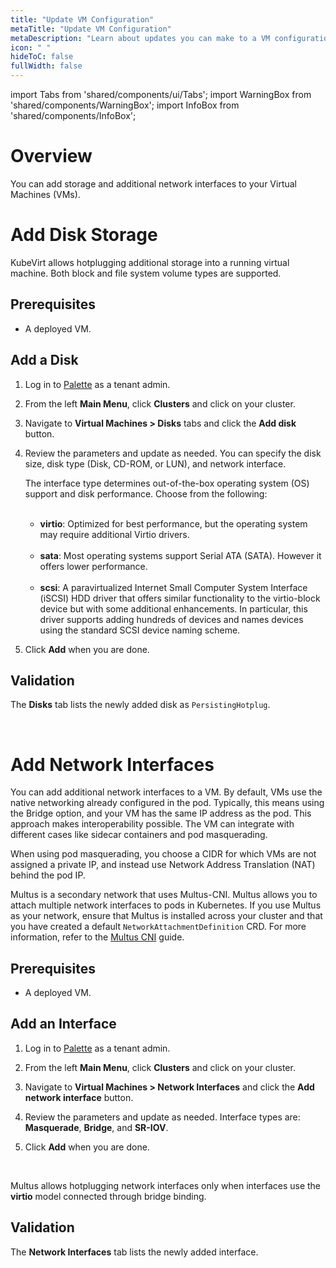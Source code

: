 ```yaml
---
title: "Update VM Configuration"
metaTitle: "Update VM Configuration"
metaDescription: "Learn about updates you can make to a VM configuration using Spectro VM Dashboard."
icon: " "
hideToC: false
fullWidth: false
---
```


import Tabs from 'shared/components/ui/Tabs';
import WarningBox from 'shared/components/WarningBox';
import InfoBox from 'shared/components/InfoBox';


# Overview


You can add storage and additional network interfaces to your Virtual Machines (VMs).


# Add Disk Storage

KubeVirt allows hotplugging additional storage into a running virtual machine. Both block and file system volume types are supported.

## Prerequisites

- A deployed VM.

## Add a Disk

1. Log in to [Palette](https://console.spectrocloud.com) as a tenant admin.


2. From the left **Main Menu**, click **Clusters** and click on your cluster. 


3. Navigate to **Virtual Machines > Disks** tabs and click the **Add disk** button.


4. Review the parameters and update as needed. You can specify the disk size, disk type (Disk, CD-ROM, or LUN), and network interface.

    The interface type determines out-of-the-box operating system (OS) support and disk performance. Choose from the following:

    <br />

    - **virtio**: Optimized for best performance, but the operating system may require additional Virtio drivers.

    <br />

    - **sata**: Most operating systems support Serial ATA (SATA). However it offers lower performance.

    <br />

    - **scsi**: A paravirtualized Internet Small Computer System Interface (iSCSI) HDD driver that offers similar functionality to the virtio-block device but with some additional enhancements. In particular, this driver supports adding hundreds of devices and names devices using the standard SCSI device naming scheme.


5. Click **Add** when you are done.

## Validation

The **Disks** tab lists the newly added disk as ``PersistingHotplug``. 

<br />

# Add Network Interfaces

You can add additional network interfaces to a VM. By default, VMs use the native networking already configured in the pod. Typically, this means using the Bridge option, and your VM has the same IP address as the pod. This approach makes interoperability possible. The VM can integrate with different cases like sidecar containers and pod masquerading. 

When using pod masquerading, you choose a CIDR for which VMs are not assigned a private IP, and instead use Network Address Translation (NAT) behind the pod IP.

Multus is a secondary network that uses Multus-CNI. Multus allows you to attach multiple network interfaces to pods in Kubernetes. If you use Multus as your network, ensure that Multus is installed across your cluster and that you have created a default ``NetworkAttachmentDefinition`` CRD. For more information, refer to the [Multus CNI](/integrations/multus-cni) guide.


## Prerequisites

- A deployed VM.

## Add an Interface

1. Log in to [Palette](https://console.spectrocloud.com) as a tenant admin.


2. From the left **Main Menu**, click **Clusters** and click on your cluster. 


3. Navigate to **Virtual Machines > Network Interfaces** and click the **Add network interface** button.


4. Review the parameters and update as needed. Interface types are: **Masquerade**, **Bridge**, and **SR-IOV**.  


5. Click **Add** when you are done. 


<br />

<InfoBox>

Multus allows hotplugging network interfaces only when interfaces use the **virtio** model connected through bridge binding.

</InfoBox>

## Validation

The **Network Interfaces** tab lists the newly added interface.
